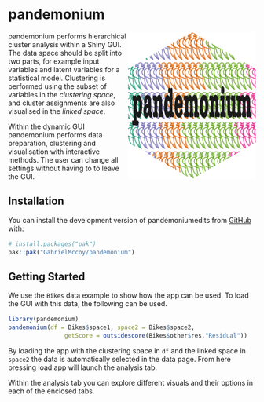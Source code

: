 
# pandemonium

<!-- badges: start -->

<img src="vignettes/Images/pandemonium.png" height="300px" align="right"/>
<!-- badges: end -->

pandemonium performs hierarchical cluster analysis within a Shiny GUI.
The data space should be split into two parts, for example input
variables and latent variables for a statistical model. Clustering is
performed using the subset of variables in the *clustering space*, and
cluster assignments are also visualised in the *linked space*.

Within the dynamic GUI pandemonium performs data preparation, clustering
and visualisation with interactive methods. The user can change all
settings without having to to leave the GUI.

## Installation

You can install the development version of pandemoniumedits from
[GitHub](https://github.com/GabrielMccoy/pandemonium) with:

``` r
# install.packages("pak")
pak::pak("GabrielMccoy/pandemonium")
```

## Getting Started

We use the `Bikes` data example to show how the app can be used. To load
the GUI with this data, the following can be used.

``` r
library(pandemonium)
pandemonium(df = Bikes$space1, space2 = Bikes$space2, 
                getScore = outsidescore(Bikes$other$res,"Residual"))
```

By loading the app with the clustering space in `df` and the linked
space in `space2` the data is automatically selected in the data page.
From here pressing load app will launch the analysis tab.

Within the analysis tab you can explore different visuals and their
options in each of the enclosed tabs.
